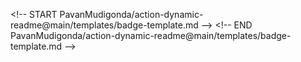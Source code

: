 <\!-- START PavanMudigonda/action-dynamic-readme@main/templates/badge-template.md -->
<\!-- END PavanMudigonda/action-dynamic-readme@main/templates/badge-template.md -->
